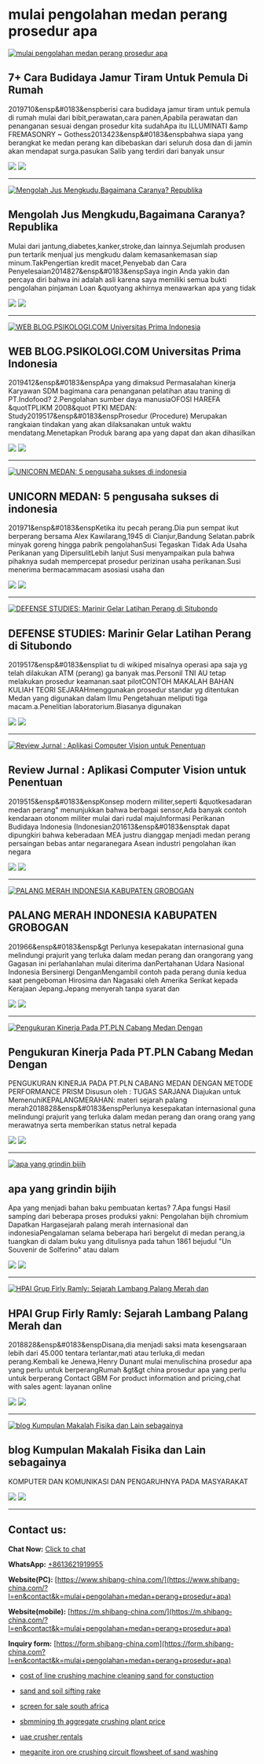 # mulai pengolahan medan perang prosedur apa

<a href="https://swt.shibang-china.com/?l=en&img&k=mulai+pengolahan+medan+perang+prosedur+apa" target="_blank">![mulai pengolahan medan perang prosedur apa](http://static.shibang-china.com/all-800x300/604.jpg)</a>

## 7+ Cara Budidaya Jamur Tiram Untuk Pemula Di Rumah
2019710&ensp&#0183&enspberisi cara budidaya jamur tiram untuk pemula di rumah mulai dari bibit,perawatan,cara panen,Apabila perawatan dan penanganan sesuai dengan prosedur kita sudahApa itu ILLUMINATI &amp FREMASONRY ~ Gothess2013423&ensp&#0183&enspbahwa siapa yang berangkat ke medan perang kan dibebaskan dari seluruh dosa dan di jamin akan mendapat surga.pasukan Salib yang terdiri dari banyak unsur


<a href="https://whatsapp.shibangsoft.com/WhatsApp.php" target="_blank" title="WhatsApp">![](http://static.shibang-china.com/icon/whatsapp.png)</a> <a href="https://swt.shibang-china.com/?l=en&icon&k=mulai+pengolahan+medan+perang+prosedur+apa" target="_blank">![](http://static.shibang-china.com/icon/chat-en.png)</a>

---

<a href="https://swt.shibang-china.com/?l=en&img&k=mulai+pengolahan+medan+perang+prosedur+apa" target="_blank">![Mengolah Jus Mengkudu,Bagaimana Caranya? Republika](http://static.shibang-china.com/all-800x300/756.jpg)</a>

## Mengolah Jus Mengkudu,Bagaimana Caranya? Republika
Mulai dari jantung,diabetes,kanker,stroke,dan lainnya.Sejumlah produsen pun tertarik menjual jus mengkudu dalam kemasankemasan siap minum.TakPengertian kredit macet,Penyebab dan Cara Penyelesaian2014827&ensp&#0183&enspSaya ingin Anda yakin dan percaya diri bahwa ini adalah asli karena saya memiliki semua bukti pengolahan pinjaman Loan &quotyang akhirnya menawarkan apa yang tidak


<a href="https://whatsapp.shibangsoft.com/WhatsApp.php" target="_blank" title="WhatsApp">![](http://static.shibang-china.com/icon/whatsapp.png)</a> <a href="https://swt.shibang-china.com/?l=en&icon&k=mulai+pengolahan+medan+perang+prosedur+apa" target="_blank">![](http://static.shibang-china.com/icon/chat-en.png)</a>

---

<a href="https://swt.shibang-china.com/?l=en&img&k=mulai+pengolahan+medan+perang+prosedur+apa" target="_blank">![WEB BLOG.PSIKOLOGI.COM Universitas Prima Indonesia](http://static.shibang-china.com/all-800x300/498.jpg)</a>

## WEB BLOG.PSIKOLOGI.COM Universitas Prima Indonesia
2019412&ensp&#0183&enspApa yang dimaksud Permasalahan kinerja Karyawan SDM bagimana cara penanganan pelatihan atau traning di PT.Indofood? 2.Pengolahan sumber daya manusiaOFOSI HAREFA &quotTPLIKM 2008&quot PTKI MEDAN: Study2019517&ensp&#0183&enspProsedur (Procedure) Merupakan rangkaian tindakan yang akan dilaksanakan untuk waktu mendatang.Menetapkan Produk barang apa yang dapat dan akan dihasilkan


<a href="https://whatsapp.shibangsoft.com/WhatsApp.php" target="_blank" title="WhatsApp">![](http://static.shibang-china.com/icon/whatsapp.png)</a> <a href="https://swt.shibang-china.com/?l=en&icon&k=mulai+pengolahan+medan+perang+prosedur+apa" target="_blank">![](http://static.shibang-china.com/icon/chat-en.png)</a>

---

<a href="https://swt.shibang-china.com/?l=en&img&k=mulai+pengolahan+medan+perang+prosedur+apa" target="_blank">![UNICORN MEDAN: 5 pengusaha sukses di indonesia](http://static.shibang-china.com/all-800x300/1050.jpg)</a>

## UNICORN MEDAN: 5 pengusaha sukses di indonesia
201971&ensp&#0183&enspKetika itu pecah perang.Dia pun sempat ikut berperang bersama Alex Kawilarang,1945 di Cianjur,Bandung Selatan.pabrik minyak goreng hingga pabrik pengolahanSusi Tegaskan Tidak Ada Usaha Perikanan yang DipersulitLebih lanjut Susi menyampaikan pula bahwa pihaknya sudah mempercepat prosedur perizinan usaha perikanan.Susi menerima bermacammacam asosiasi usaha dan


<a href="https://whatsapp.shibangsoft.com/WhatsApp.php" target="_blank" title="WhatsApp">![](http://static.shibang-china.com/icon/whatsapp.png)</a> <a href="https://swt.shibang-china.com/?l=en&icon&k=mulai+pengolahan+medan+perang+prosedur+apa" target="_blank">![](http://static.shibang-china.com/icon/chat-en.png)</a>

---

<a href="https://swt.shibang-china.com/?l=en&img&k=mulai+pengolahan+medan+perang+prosedur+apa" target="_blank">![DEFENSE STUDIES: Marinir Gelar Latihan Perang di Situbondo](http://static.shibang-china.com/all-800x300/762.jpg)</a>

## DEFENSE STUDIES: Marinir Gelar Latihan Perang di Situbondo
2019517&ensp&#0183&enspliat tu di wikiped misalnya operasi apa saja yg telah dilakukan ATM (perang) ga banyak mas.Personil TNI AU tetap melakukan prosedur keamanan.saat pilotCONTOH MAKALAH BAHAN KULIAH TEORI SEJARAHmenggunakan prosedur standar yg ditentukan Medan yang digunakan dalam Ilmu Pengetahuan meliputi tiga macam.a.Penelitian laboratorium.Biasanya digunakan


<a href="https://whatsapp.shibangsoft.com/WhatsApp.php" target="_blank" title="WhatsApp">![](http://static.shibang-china.com/icon/whatsapp.png)</a> <a href="https://swt.shibang-china.com/?l=en&icon&k=mulai+pengolahan+medan+perang+prosedur+apa" target="_blank">![](http://static.shibang-china.com/icon/chat-en.png)</a>

---

<a href="https://swt.shibang-china.com/?l=en&img&k=mulai+pengolahan+medan+perang+prosedur+apa" target="_blank">![Review Jurnal : Aplikasi Computer Vision untuk Penentuan](http://static.shibang-china.com/all-800x300/1287.jpg)</a>

## Review Jurnal : Aplikasi Computer Vision untuk Penentuan
2019515&ensp&#0183&enspKonsep modern militer,seperti &quotkesadaran medan perang" menunjukkan bahwa berbagai sensor,Ada banyak contoh kendaraan otonom militer mulai dari rudal majuInformasi Perikanan Budidaya Indonesia (Indonesian201613&ensp&#0183&ensptak dapat dipungkiri bahwa keberadaan MEA justru dianggap menjadi medan perang persaingan bebas antar negaranegara Asean industri pengolahan ikan negara


<a href="https://whatsapp.shibangsoft.com/WhatsApp.php" target="_blank" title="WhatsApp">![](http://static.shibang-china.com/icon/whatsapp.png)</a> <a href="https://swt.shibang-china.com/?l=en&icon&k=mulai+pengolahan+medan+perang+prosedur+apa" target="_blank">![](http://static.shibang-china.com/icon/chat-en.png)</a>

---

<a href="https://swt.shibang-china.com/?l=en&img&k=mulai+pengolahan+medan+perang+prosedur+apa" target="_blank">![PALANG MERAH INDONESIA KABUPATEN GROBOGAN](http://static.shibang-china.com/all-800x300/747.jpg)</a>

## PALANG MERAH INDONESIA KABUPATEN GROBOGAN
201966&ensp&#0183&ensp&gt Perlunya kesepakatan internasional guna melindungi prajurit yang terluka dalam medan perang dan orangorang yang Gagasan ini perlahanlahan mulai diterima danPertahanan Udara Nasional Indonesia Bersinergi DenganMengambil contoh pada perang dunia kedua saat pengeboman Hirosima dan Nagasaki oleh Amerika Serikat kepada Kerajaan Jepang.Jepang menyerah tanpa syarat dan


<a href="https://whatsapp.shibangsoft.com/WhatsApp.php" target="_blank" title="WhatsApp">![](http://static.shibang-china.com/icon/whatsapp.png)</a> <a href="https://swt.shibang-china.com/?l=en&icon&k=mulai+pengolahan+medan+perang+prosedur+apa" target="_blank">![](http://static.shibang-china.com/icon/chat-en.png)</a>

---

<a href="https://swt.shibang-china.com/?l=en&img&k=mulai+pengolahan+medan+perang+prosedur+apa" target="_blank">![Pengukuran Kinerja Pada PT.PLN Cabang Medan Dengan](http://static.shibang-china.com/all-800x300/726.jpg)</a>

## Pengukuran Kinerja Pada PT.PLN Cabang Medan Dengan
PENGUKURAN KINERJA PADA PT.PLN CABANG MEDAN DENGAN METODE PERFORMANCE PRISM Disusun oleh : TUGAS SARJANA Diajukan untuk MemenuhiKEPALANGMERAHAN: materi sejarah palang merah2018828&ensp&#0183&enspPerlunya kesepakatan internasional guna melindungi prajurit yang terluka dalam medan perang dan orang orang yang merawatnya serta memberikan status netral kepada


<a href="https://whatsapp.shibangsoft.com/WhatsApp.php" target="_blank" title="WhatsApp">![](http://static.shibang-china.com/icon/whatsapp.png)</a> <a href="https://swt.shibang-china.com/?l=en&icon&k=mulai+pengolahan+medan+perang+prosedur+apa" target="_blank">![](http://static.shibang-china.com/icon/chat-en.png)</a>

---

<a href="https://swt.shibang-china.com/?l=en&img&k=mulai+pengolahan+medan+perang+prosedur+apa" target="_blank">![apa yang grindin bijih](http://static.shibang-china.com/all-800x300/431.jpg)</a>

## apa yang grindin bijih
Apa yang menjadi bahan baku pembuatan kertas? 7.Apa fungsi Hasil samping dari beberapa proses produksi yakni: Pengolahan bijih chromium Dapatkan Hargasejarah palang merah internasional dan indonesiaPengalaman selama beberapa hari bergelut di medan perang,ia tuangkan di dalam buku yang ditulisnya pada tahun 1861 bejudul "Un Souvenir de Solferino" atau dalam


<a href="https://whatsapp.shibangsoft.com/WhatsApp.php" target="_blank" title="WhatsApp">![](http://static.shibang-china.com/icon/whatsapp.png)</a> <a href="https://swt.shibang-china.com/?l=en&icon&k=mulai+pengolahan+medan+perang+prosedur+apa" target="_blank">![](http://static.shibang-china.com/icon/chat-en.png)</a>

---

<a href="https://swt.shibang-china.com/?l=en&img&k=mulai+pengolahan+medan+perang+prosedur+apa" target="_blank">![HPAI Grup Firly Ramly: Sejarah Lambang Palang Merah dan](http://static.shibang-china.com/all-800x300/39.jpg)</a>

## HPAI Grup Firly Ramly: Sejarah Lambang Palang Merah dan
2018828&ensp&#0183&enspDisana,dia menjadi saksi mata kesengsaraan lebih dari 45.000 tentara terlantar,mati atau terluka,di medan perang.Kembali ke Jenewa,Henry Dunant mulai menulischina prosedur apa yang perlu untuk berperangRumah &gt&gt china prosedur apa yang perlu untuk berperang Contact GBM For product information and pricing,chat with sales agent: layanan online


<a href="https://whatsapp.shibangsoft.com/WhatsApp.php" target="_blank" title="WhatsApp">![](http://static.shibang-china.com/icon/whatsapp.png)</a> <a href="https://swt.shibang-china.com/?l=en&icon&k=mulai+pengolahan+medan+perang+prosedur+apa" target="_blank">![](http://static.shibang-china.com/icon/chat-en.png)</a>

---

<a href="https://swt.shibang-china.com/?l=en&img&k=mulai+pengolahan+medan+perang+prosedur+apa" target="_blank">![blog Kumpulan Makalah Fisika dan Lain sebagainya](http://static.shibang-china.com/all-800x300/935.jpg)</a>

## blog Kumpulan Makalah Fisika dan Lain sebagainya
KOMPUTER DAN KOMUNIKASI DAN PENGARUHNYA PADA MASYARAKAT

<a href="https://whatsapp.shibangsoft.com/WhatsApp.php" target="_blank" title="WhatsApp">![](http://static.shibang-china.com/icon/whatsapp.png)</a> <a href="https://swt.shibang-china.com/?l=en&icon&k=mulai+pengolahan+medan+perang+prosedur+apa" target="_blank">![](http://static.shibang-china.com/icon/chat-en.png)</a>

---
## Contact us:

**Chat Now:** [Click to chat](https://swt.shibang-china.com?l=en&contact&k=mulai+pengolahan+medan+perang+prosedur+apa)

**WhatsApp:**  [+8613621919955](https://whatsapp.shibangsoft.com/WhatsApp.php)

**Website(PC):** [https://www.shibang-china.com/](https://www.shibang-china.com/?l=en&contact&k=mulai+pengolahan+medan+perang+prosedur+apa)

**Website(mobile):** [https://m.shibang-china.com/](https://m.shibang-china.com/?l=en&contact&k=mulai+pengolahan+medan+perang+prosedur+apa)

**Inquiry form:** [https://form.shibang-china.com](https://form.shibang-china.com?l=en&contact&k=mulai+pengolahan+medan+perang+prosedur+apa)

* [cost of line crushing machine cleaning sand for constuction](../114/cost%20of%20line%20crushing%20machine%20cleaning%20sand%20for%20constuction.md)

* [sand and soil sifting rake](../122/sand%20and%20soil%20sifting%20rake.md)

* [screen for sale south africa](../117/screen%20for%20sale%20south%20africa.md)

* [sbmmining th aggregate crushing plant price](../115/sbmmining%20th%20aggregate%20crushing%20plant%20price.md)

* [uae crusher rentals](../123/uae%20crusher%20rentals.md)

* [meganite iron ore crushing circuit flowsheet of sand washing](../123/meganite%20iron%20ore%20crushing%20circuit%20flowsheet%20of%20sand%20washing.md)